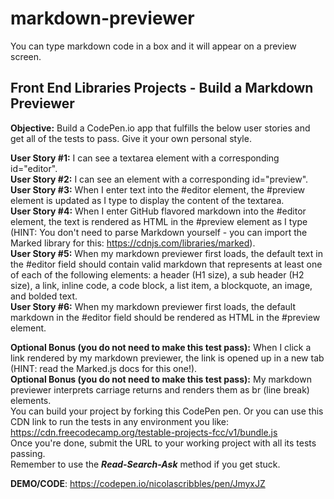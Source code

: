# markdown-previewer
You can type markdown code in a box and it will appear on a preview screen.  
  
## Front End Libraries Projects - Build a Markdown Previewer  
**Objective:** Build a CodePen.io app that fulfills the below user stories and get all of the tests to pass. Give it your own personal style.   
  
**User Story #1:** I can see a textarea element with a corresponding id="editor".  
**User Story #2:** I can see an element with a corresponding id="preview".  
**User Story #3:** When I enter text into the #editor element, the #preview element is updated as I type to display the content of the textarea.  
**User Story #4:** When I enter GitHub flavored markdown into the #editor element, the text is rendered as HTML in the #preview element as I type (HINT: You don't need to parse Markdown yourself - you can import the Marked library for this: https://cdnjs.com/libraries/marked).  
**User Story #5:** When my markdown previewer first loads, the default text in the #editor field should contain valid markdown that represents at least one of each of the following elements: a header (H1 size), a sub header (H2 size), a link, inline code, a code block, a list item, a blockquote, an image, and bolded text.  
**User Story #6:** When my markdown previewer first loads, the default markdown in the #editor field should be rendered as HTML in the #preview element.  
  
**Optional Bonus (you do not need to make this test pass):** When I click a link rendered by my markdown previewer, the link is opened up in a new tab (HINT: read the Marked.js docs for this one!).  
**Optional Bonus (you do not need to make this test pass):** My markdown previewer interprets carriage returns and renders them as br (line break) elements.  
You can build your project by forking this CodePen pen. Or you can use this CDN link to run the tests in any environment you like: https://cdn.freecodecamp.org/testable-projects-fcc/v1/bundle.js  
Once you're done, submit the URL to your working project with all its tests passing.  
Remember to use the ***Read-Search-Ask*** method if you get stuck.  
  
  
  
**DEMO/CODE**: https://codepen.io/nicolascribbles/pen/JmyxJZ
